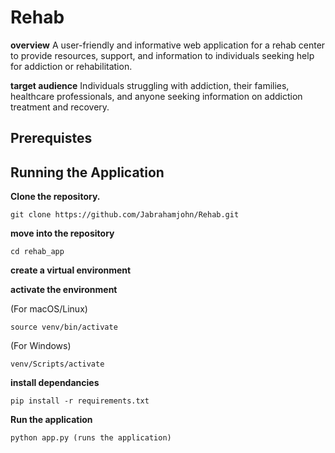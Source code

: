 # Rehab

**overview**
A user-friendly and informative web application for a rehab center to provide resources, support, and information to individuals seeking help for addiction or rehabilitation.

**target audience**
 Individuals struggling with addiction, their families, healthcare professionals, and anyone seeking information on addiction treatment and recovery.

## Prerequistes

## Running the Application

**Clone the repository.**
```
git clone https://github.com/Jabrahamjohn/Rehab.git
```
**move into the repository**
```
cd rehab_app
```
**create a virtual environment**

**activate the environment**

(For macOS/Linux)
```
source venv/bin/activate 
```
(For Windows)
```
venv/Scripts/activate 
```
**install dependancies**
```
pip install -r requirements.txt 
```
**Run the application**
```
python app.py (runs the application)
```

